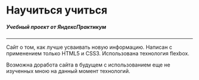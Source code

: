 # Научиться учиться
##### Учебный проект от ЯндексПрактикум
---

Сайт о том, как лучше усваивать новую информацию. Написан с применением только HTML5 и CSS3. Использована технология flexbox.

Возможна доработа сайта в будущем с использованием еще не изученных мною на данный момент технологий.
